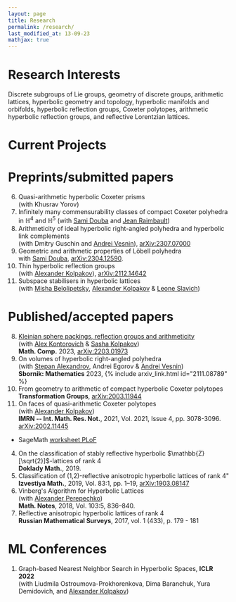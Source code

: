 ```yaml
---
layout: page
title: Research
permalink: /research/
last_modified_at: 13-09-23
mathjax: true
---
```



# Research Interests
Discrete subgroups of Lie groups, geometry of discrete groups, arithmetic lattices, hyperbolic geometry and topology, hyperbolic manifolds and orbifolds, hyperbolic reflection groups, Coxeter polytopes, arithmetic hyperbolic reflection groups, and reflective Lorentzian lattices.

# Current Projects


# Preprints/submitted papers

6. Quasi-arithmetic hyperbolic Coxeter prisms\
  (with Khusrav Yorov)
5. Infinitely many commensurability classes of compact Coxeter polyhedra in $\mathbb{H}^4$ and $\mathbb{H}^5$ 
  (with [Sami Douba](https://www.ihes.fr/~/douba/) and [Jean Raimbault](https://www.i2m.univ-amu.fr/perso/jean.raimbault/))
4. Arithmeticity of ideal hyperbolic right-angled polyhedra and hyperbolic link complements\
  (with Dmitry Guschin and [Andrei Vesnin](http://math.nsc.ru/~vesnin/)), [arXiv:2307.07000](https://arxiv.org/abs/2307.07000) 
3. Geometric and arithmetic properties of Löbell polyhedra\
  with [Sami Douba](https://www.ihes.fr/~/douba/), [arXiv:2304.12590](https://arxiv.org/abs/2304.12590).
2. Thin hyperbolic reflection groups\
  (with [Alexander Kolpakov](https://sashakolpakov.wordpress.com/)), [arXiv:2112.14642](https://arxiv.org/abs/2112.14642)
1. Subspace stabilisers in hyperbolic lattices\
  (with [Misha Belolipetsky](http://w3.impa.br/~mbel/), [Alexander Kolpakov](https://sashakolpakov.wordpress.com/) & [Leone Slavich](http://matematica.unipv.it/slavich/)) 

# Published/accepted papers

8. [Kleinian sphere packings, reflection groups and arithmeticity](https://arxiv.org/abs/2203.01973)\
  (with [Alex Kontorovich](https://sites.math.rutgers.edu/~alexk/) & [Sasha Kolpakov](https://sashakolpakov.wordpress.com/))\
  **Math. Comp.** 2023, [arXiv:2203.01973](https://arxiv.org/abs/2203.01973)
7. On volumes of hyperbolic right-angled polyhedra\
  (with [Stepan Alexandrov](https://cyanprism.github.io/), Andrei Egorov & [Andrei Vesnin](http://math.nsc.ru/~vesnin/))\
  **Sbornik: Mathematics** 2023, {% include arxiv_link.html id="2111.08789" %}
6. From geometry to arithmetic of compact hyperbolic Coxeter polytopes\
  **Transformation Groups**, [arXiv:2003.11944](https://arxiv.org/abs/2003.11944)
5. On faces of quasi-arithmetic Coxeter polytopes\
  (with [Alexander Kolpakov](https://sashakolpakov.wordpress.com/))\
  **IMRN -- Int. Math. Res. Not.**, 2021, Vol. 2021, Issue 4, pp. 3078-3096. [arXiv:2002.11445](https://arxiv.org/abs/2002.11445v2)
  + SageMath [worksheet PLoF](https://www.dropbox.com/s/l8rntjle8wwrrph/PLoF_Lower_dimensional_faces.ipynb)
4. On the classification of stably reflective hyperbolic $\mathbb{Z}[\sqrt{2}]$-lattices of rank $4$\
  **Doklady Math.**, 2019.
3. Classification of (1,2)-reflective anisotropic hyperbolic lattices of rank 4"\
  **Izvestiya Math.**, 2019, Vol. 83:1, pp. 1–19, [arXiv:1903.08147](https://arxiv.org/abs/1903.08147v1)
2. Vinberg's Algorithm for Hyperbolic Lattices\
  (with [Alexander Perepechko](http://a.perep.ru/))\
  **Math. Notes**, 2018, Vol. 103:5, 836–840.
1. Reflective anisotropic hyperbolic lattices of rank 4\
  **Russian Mathematical Surveys**, 2017, vol. 1 (433), p. 179 - 181
  
# ML Conferences

1. Graph-based Nearest Neighbor Search in Hyperbolic Spaces, **ICLR 2022**\
  (with Liudmila Ostroumova-Prokhorenkova, Dima Baranchuk, Yura Demidovich, and [Alexander Kolpakov](https://sashakolpakov.wordpress.com/))
